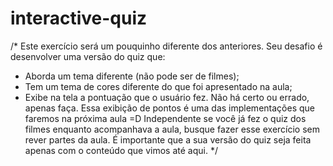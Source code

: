 # interactive-quiz

/*
Este exercício será um pouquinho diferente dos anteriores.
Seu desafio é desenvolver uma versão do quiz que:
- Aborda um tema diferente (não pode ser de filmes);
- Tem um tema de cores diferente do que foi apresentado na aula;
- Exibe na tela a pontuação que o usuário fez. Não há certo ou errado, apenas faça. Essa exibição de pontos é uma das implementações que faremos na próxima aula =D
Independente se você já fez o quiz dos filmes enquanto acompanhava a aula, busque fazer esse exercício sem rever partes da aula.
É importante que a sua versão do quiz seja feita apenas com o conteúdo que vimos até aqui.
*/